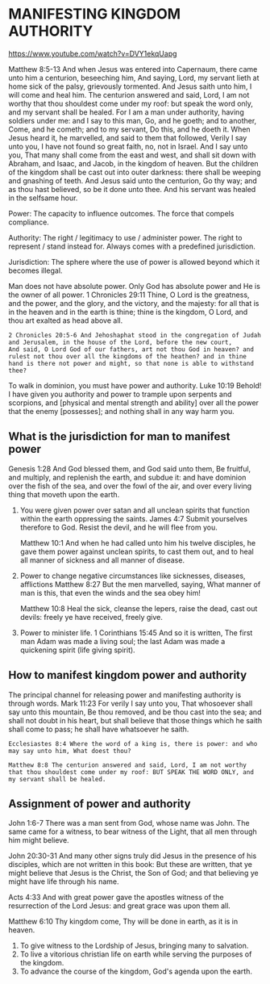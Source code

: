 # MANIFESTING KINGDOM AUTHORITY
https://www.youtube.com/watch?v=DVY1ekqUapg

Matthew 8:5-13 And when Jesus was entered into Capernaum, there came unto him a centurion, beseeching him,
And saying, Lord, my servant lieth at home sick of the palsy, grievously tormented.
And Jesus saith unto him, I will come and heal him.
The centurion answered and said, Lord, I am not worthy that thou shouldest come under my roof: but speak the word only, and my servant shall be healed.
For I am a man under authority, having soldiers under me: and I say to this man, Go, and he goeth; and to another, Come, and he cometh; and to my servant, Do this, and he doeth it.
When Jesus heard it, he marvelled, and said to them that followed, Verily I say unto you, I have not found so great faith, no, not in Israel.
And I say unto you, That many shall come from the east and west, and shall sit down with Abraham, and Isaac, and Jacob, in the kingdom of heaven.
But the children of the kingdom shall be cast out into outer darkness: there shall be weeping and gnashing of teeth.
And Jesus said unto the centurion, Go thy way; and as thou hast believed, so be it done unto thee. And his servant was healed in the selfsame hour.

Power: The capacity to influence outcomes.
       The force that compels compliance.

Authority: The right / legitimacy to use / administer power.
           The right to represent / stand instead for.
           Always comes with a predefined jurisdiction.

Jurisdiction: The sphere where the use of power is allowed beyond which it becomes illegal.

Man does not have absolute power.
Only God has absolute power and He is the owner of all power.
    1 Chronicles 29:11 Thine, O Lord is the greatness, and the power, and the glory, and the victory, and the majesty: for all that is in the heaven and in the earth is thine; thine is the kingdom, O Lord, and thou art exalted as head above all.

    2 Chronicles 20:5-6 And Jehoshaphat stood in the congregation of Judah and Jerusalem, in the house of the Lord, before the new court,
    And said, O Lord God of our fathers, art not thou God in heaven? and rulest not thou over all the kingdoms of the heathen? and in thine hand is there not power and might, so that none is able to withstand thee?

To walk in dominion, you must have power and authority.
    Luke 10:19 Behold! I have given you authority and power to trample upon serpents and scorpions, and [physical and mental strength and ability] over all the power that the enemy [possesses]; and nothing shall in any way harm you.

## What is the jurisdiction for man to manifest power
Genesis 1:28 And God blessed them, and God said unto them, Be fruitful, and multiply, and replenish the earth, and subdue it: and have dominion over the fish of the sea, and over the fowl of the air, and over every living thing that moveth upon the earth.

1. You were given power over satan and all unclean spirits that function within the earth oppressing the saints.
    James 4:7 Submit yourselves therefore to God. Resist the devil, and he will flee from you.

    Matthew 10:1 And when he had called unto him his twelve disciples, he gave them power against unclean spirits, to cast them out, and to heal all manner of sickness and all manner of disease.

2. Power to change negative circumstances like sicknesses, diseases, afflictions
    Matthew 8:27 But the men marvelled, saying, What manner of man is this, that even the winds and the sea obey him!

    Matthew 10:8 Heal the sick, cleanse the lepers, raise the dead, cast out devils: freely ye have received, freely give.

3. Power to minister life.
    1 Corinthians 15:45 And so it is written, The first man Adam was made a living soul; the last Adam was made a quickening spirit (life giving spirit).

## How to manifest kingdom power and authority
The principal channel for releasing power and manifesting authority is through words.
    Mark 11:23 For verily I say unto you, That whosoever shall say unto this mountain, Be thou removed, and be thou cast into the sea; and shall not doubt in his heart, but shall believe that those things which he saith shall come to pass; he shall have whatsoever he saith.

    Ecclesiastes 8:4 Where the word of a king is, there is power: and who may say unto him, What doest thou?

    Matthew 8:8 The centurion answered and said, Lord, I am not worthy that thou shouldest come under my roof: BUT SPEAK THE WORD ONLY, and my servant shall be healed.

## Assignment of power and authority
John 1:6-7 There was a man sent from God, whose name was John.
The same came for a witness, to bear witness of the Light, that all men through him might believe.

John 20:30-31 And many other signs truly did Jesus in the presence of his disciples, which are not written in this book:
But these are written, that ye might believe that Jesus is the Christ, the Son of God; and that believing ye might have life through his name.

Acts 4:33 And with great power gave the apostles witness of the resurrection of the Lord Jesus: and great grace was upon them all.

Matthew 6:10 Thy kingdom come, Thy will be done in earth, as it is in heaven.

1. To give witness to the Lordship of Jesus, bringing many to salvation.
2. To live a vitorious christian life on earth while serving the purposes of the kingdom.
3. To advance the course of the kingdom, God's agenda upon the earth.
